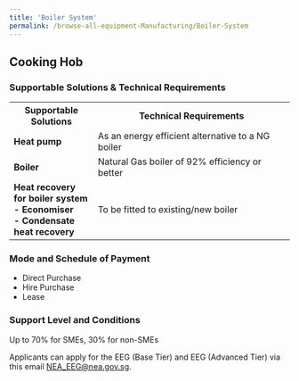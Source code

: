 ```yaml
---
title: 'Boiler System'
permalink: /browse-all-equipment-Manufacturing/Boiler-System
---
```


## Cooking Hob

### Supportable Solutions & Technical Requirements

<table>
<tr>
    <th width="30%"><b>Supportable Solutions</b></th>
    <th width="auto"><b>Technical Requirements</b></th>
</tr>
<tr>
    <td><b>Heat pump</b></td>
    <td>As an energy efficient alternative to a NG boiler</td>
</tr>
<tr>
    <td><b>Boiler</b></td>
    <td>Natural Gas boiler of 92% efficiency or better</td>
</tr>
<tr>
    <td><b>Heat recovery for boiler system</b><br><b>- Economiser</b><br><b>- Condensate heat recovery</b></td>
    <td>To be fitted to existing/new boiler</td>
</tr>
</table>

### Mode and Schedule of Payment 

- Direct Purchase
- Hire Purchase
- Lease

### Support Level and Conditions

Up to 70% for SMEs, 30% for non-SMEs

Applicants can apply for the EEG (Base Tier) and EEG (Advanced Tier) via this email <a title="" href="mailto:NEA_EEG@nea.gov.sg" target="_blank" rel="noopener">NEA_EEG@nea.gov.sg</a>.

